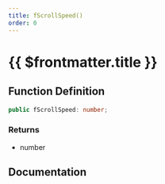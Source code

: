 ```yaml
---
title: fScrollSpeed()
order: 0
---
```


# {{ $frontmatter.title }}

<!--@include: ./fScrollSpeed_partial_header.md-->

## Function Definition

```ts
public fScrollSpeed: number;
```

### Returns

* number

## Documentation

<!--@include: ./fScrollSpeed_partial_footer.md-->

